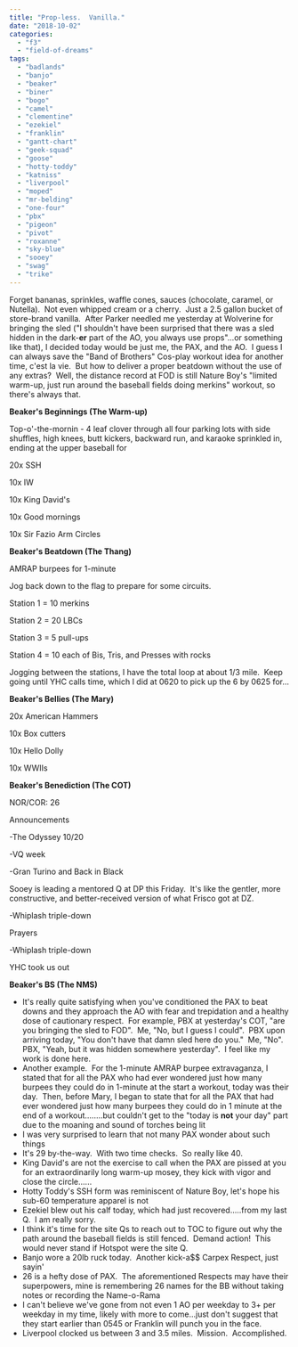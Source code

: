 ```yaml
---
title: "Prop-less.  Vanilla."
date: "2018-10-02"
categories: 
  - "f3"
  - "field-of-dreams"
tags: 
  - "badlands"
  - "banjo"
  - "beaker"
  - "biner"
  - "bogo"
  - "camel"
  - "clementine"
  - "ezekiel"
  - "franklin"
  - "gantt-chart"
  - "geek-squad"
  - "goose"
  - "hotty-toddy"
  - "katniss"
  - "liverpool"
  - "moped"
  - "mr-belding"
  - "one-four"
  - "pbx"
  - "pigeon"
  - "pivot"
  - "roxanne"
  - "sky-blue"
  - "sooey"
  - "swag"
  - "trike"
---
```


Forget bananas, sprinkles, waffle cones, sauces (chocolate, caramel, or Nutella).  Not even whipped cream or a cherry.  Just a 2.5 gallon bucket of store-brand vanilla.  After Parker needled me yesterday at Wolverine for bringing the sled ("I shouldn't have been surprised that there was a sled hidden in the dark-**er** part of the AO, you always use props"...or something like that), I decided today would be just me, the PAX, and the AO.  I guess I can always save the "Band of Brothers" Cos-play workout idea for another time, c'est la vie.  But how to deliver a proper beatdown without the use of any extras?  Well, the distance record at FOD is still Nature Boy's "limited warm-up, just run around the baseball fields doing merkins" workout, so there's always that.

**Beaker's Beginnings (The Warm-up)**

Top-o'-the-mornin - 4 leaf clover through all four parking lots with side shuffles, high knees, butt kickers, backward run, and karaoke sprinkled in, ending at the upper baseball for

20x SSH

10x IW

10x King David's

10x Good mornings

10x Sir Fazio Arm Circles

**Beaker's Beatdown (The Thang)**

AMRAP burpees for 1-minute

Jog back down to the flag to prepare for some circuits.

Station 1 = 10 merkins

Station 2 = 20 LBCs

Station 3 = 5 pull-ups

Station 4 = 10 each of Bis, Tris, and Presses with rocks

Jogging between the stations, I have the total loop at about 1/3 mile.  Keep going until YHC calls time, which I did at 0620 to pick up the 6 by 0625 for...

**Beaker's Bellies (The Mary)**

20x American Hammers

10x Box cutters

10x Hello Dolly

10x WWIIs

**Beaker's Benediction (The COT)**

NOR/COR: 26

Announcements

\-The Odyssey 10/20

\-VQ week

\-Gran Turino and Back in Black

Sooey is leading a mentored Q at DP this Friday.  It's like the gentler, more constructive, and better-received version of what Frisco got at DZ.

\-Whiplash triple-down

Prayers

\-Whiplash triple-down

YHC took us out

**Beaker's BS (The NMS)**

- It's really quite satisfying when you've conditioned the PAX to beat downs and they approach the AO with fear and trepidation and a healthy dose of cautionary respect.  For example, PBX at yesterday's COT, "are you bringing the sled to FOD".  Me, "No, but I guess I could".  PBX upon arriving today, "You don't have that damn sled here do you."  Me, "No".  PBX, "Yeah, but it was hidden somewhere yesterday".  I feel like my work is done here.
- Another example.  For the 1-minute AMRAP burpee extravaganza, I stated that for all the PAX who had ever wondered just how many burpees they could do in 1-minute at the start a workout, today was their day.  Then, before Mary, I began to state that for all the PAX that had ever wondered just how many burpees they could do in 1 minute at the end of a workout........but couldn't get to the "today is **not** your day" part due to the moaning and sound of torches being lit
- I was very surprised to learn that not many PAX wonder about such things
- It's 29 by-the-way.  With two time checks.  So really like 40.
- King David's are not the exercise to call when the PAX are pissed at you for an extraordinarily long warm-up mosey, they kick with vigor and close the circle......
- Hotty Toddy's SSH form was reminiscent of Nature Boy, let's hope his sub-60 temperature apparel is not
- Ezekiel blew out his calf today, which had just recovered.....from my last Q.  I am really sorry.
- I think it's time for the site Qs to reach out to TOC to figure out why the path around the baseball fields is still fenced.  Demand action!  This would never stand if Hotspot were the site Q.
- Banjo wore a 20lb ruck today.  Another kick-a$$ Carpex Respect, just sayin'
- 26 is a hefty dose of PAX.  The aforementioned Respects may have their superpowers, mine is remembering 26 names for the BB without taking notes or recording the Name-o-Rama
- I can't believe we've gone from not even 1 AO per weekday to 3+ per weekday in my time, likely with more to come...just don't suggest that they start earlier than 0545 or Franklin will punch you in the face.
- Liverpool clocked us between 3 and 3.5 miles.  Mission.  Accomplished.
